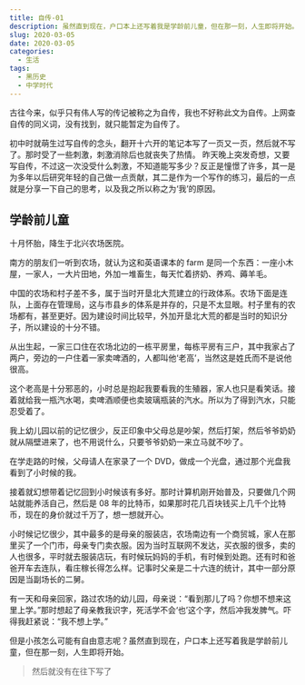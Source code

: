 ```yaml
---
title: 自传-01
description: 虽然直到现在，户口本上还写着我是学龄前儿童，但在那一刻，人生即将开始。
slug: 2020-03-05
date: 2020-03-05
categories:
  - 生活
tags:
  - 黑历史
  - 中学时代
---
```


古往今来，似乎只有伟人写的传记被称之为自传，我也不好称此文为自传。上网查自传的同义词，没有找到，就只能暂定为自传了。

初中时就萌生过写自传的念头，翻开十六开的笔记本写了一页又一页，然后就不写了。那时受了一些刺激，刺激消除后也就丧失了热情。
昨天晚上突发奇想，又要写自传，不过这一次没受什么刺激，不知道能写多少？反正是憧憬了许多，其一是为多年以后研究年轻的自己做一点贡献，其二是作为一个写作的练习，最后的一点就是分享一下自己的思考，以及我之所以称之为‘我’的原因。

## 学龄前儿童

十月怀胎，降生于北兴农场医院。

南方的朋友们一听到农场，就认为这和英语课本的 farm 是同一个东西：一座小木屋，一家人，一大片田地，外加一堆畜生，每天忙着挤奶、养鸡、薅羊毛。

中国的农场和村子差不多，属于当时开垦北大荒建立的行政体系。农场下面是连队，上面存在管理局，这与市县乡的体系是并存的，只是不太显眼。村子里有的农场都有，甚至更好。因为建设时间比较早，外加开垦北大荒的都是当时的知识分子，所以建设的十分不错。

从出生起，一家三口住在农场北边的一栋平房里，每栋平房有三户，其中我家占了两户，旁边的一户住着一家卖啤酒的，人都叫他‘老高’，当然这是姓氏而不是说他很高。

这个老高是十分邪恶的，小时总是抱起我要看我的生殖器，家人也只是看笑话。接着就给我一瓶汽水喝，卖啤酒顺便也卖玻璃瓶装的汽水。所以为了得到汽水，只能忍受着了。

我上幼儿园以前的记忆很少，反正印象中父母总是吵架，然后打架，然后爷爷奶奶就从隔壁进来了，也不用说什么，只要爷爷奶奶一来立马就不吵了。

在学走路的时候，父母请人在家录了一个 DVD，做成一个光盘，通过那个光盘我看到了小时候的我。

接着就幻想带着记忆回到小时候该有多好。那时计算机刚开始普及，只要做几个网站就能养活自己，然后是 08 年的比特币，如果那时花几百块钱买上几千个比特币，现在的身价就过千万了，想一想就开心。

小时候记忆很少，其中最多的是母亲的服装店，农场南边有一个商贸城，家人在那里买了一个门市，母亲专门卖衣服。因为当时互联网不发达，买衣服的很多，卖的人也很多，平时就去服装店玩，有时候玩妈妈的手机，有时候到处跑。还有时和爸爸开车去连队，看庄稼长得怎么样。记事时父亲是二十六连的统计，其中一部分原因是当副场长的二舅。

有一天和母亲回家，路过农场的幼儿园，母亲说：“看到那儿了吗？你想不想来这里上学。”那时想起了母亲教我识字，死活学不会‘也’这个字，然后冲我发脾气。吓得我赶紧说：“我不想上学。”

但是小孩怎么可能有自由意志呢？虽然直到现在，户口本上还写着我是学龄前儿童，但在那一刻，人生即将开始。

> 然后就没有在往下写了